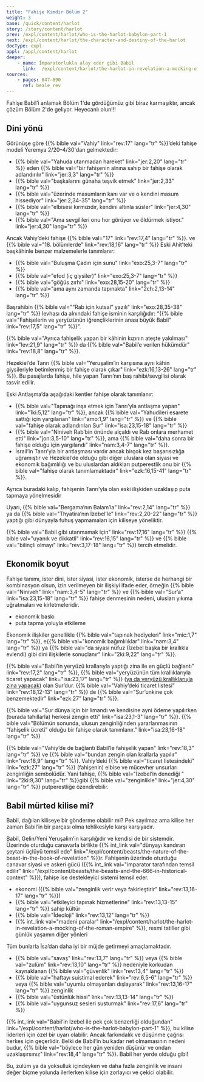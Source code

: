 ```yaml
---
title: "Fahişe Kimdir Bölüm 2"
weight: 3
base: /quick/content/harlot
story: /story/content/harlot
prev: /expl/content/harlot/who-is-the-harlot-babylon-part-1
next: /expl/content/harlot/the-character-and-destiny-of-the-harlot
docType: expl
appl: /appl/content/harlot
deeper:
    - name: İmparatorlukla alay eder gibi Babil
      link:  /expl/content/harlot/the-harlot-in-revelation-a-mocking-of-the-roman-empire
sources: 
    - pages: 847–890
      ref: beale_rev
---
```


Fahişe Babil’i anlamak Bölüm 1'de gördüğümüz gibi biraz karmaşıktır, ancak çözüm Bölüm 2'de geliyor. Heyecanlı olun!!!

## Dini yönü

<a name="bc8e"></a>
Görünüşe göre {{% bible val="Vahiy" link="rev:17" lang="tr" %}}’deki fahişe modeli Yeremya 2/20–4/30'dan gelmektedir:

- {{% bible val="Yahuda utanmadan hareket" link="jer:2,20" lang="tr" %}} eden {{% bible val="bir fahişenin alnına sahip bir fahişe olarak adlandırılır" link="jer:3,3" lang="tr" %}}
- {{% bible val="başkalarını günaha teşvik etmek" link="jer:2,33" lang="tr" %}}
- {{% bible val="üzerinde masumların kanı var ve o kendini masum hissediyor" link="jer:2,34-35" lang="tr" %}}
- {{% bible val="elbisesi kırmızıdır, kendini altınla süsler" link="jer:4,30" lang="tr" %}}
- {{% bible val="Ama sevgilileri onu hor görüyor ve öldürmek istiyor." link="jer:4,30" lang="tr" %}}

Ancak Vahiy’deki fahişe {{% bible val="17" link="rev:17,4" lang="tr" %}}. ve {{% bible val="18. bölümlerde" link="rev:18,16" lang="tr" %}} Eski Ahit’teki başkâhinle benzer malzemelerle tanımlanır:

- {{% bible val="Buluşma Çadırı için sunu" link="exo:25,3-7" lang="tr" %}}
- {{% bible val="efod (iç giysiler)" link="exo:25,3-7" lang="tr" %}}
- {{% bible val="göğüs zırhı" link="exo:28,15-20" lang="tr" %}}
- {{% bible val="ama aynı zamanda tapınakta" link="2ch:2,13-14" lang="tr" %}}

Başrahibin {{% bible val="“Rab için kutsal” yazılı" link="exo:28,35-38" lang="tr" %}} levhası da alnındaki fahişe isminin karşılığıdır: “{{% bible val="Fahişelerin ve yeryüzünün iğrençliklerinin anası büyük Babil" link="rev:17,5" lang="tr" %}}”.

{{% bible val="Ayrıca fahişelik yapan bir kâhinin kızının ateşte yakılması" link="lev:21,9" lang="tr" %}} da {{% bible val="Babil’e verilen hükümdür" link="rev:18,8" lang="tr" %}}.

Hezekiel’de Tanrı {{% bible val="Yeruşalim’in karşısına aynı kâhin giysileriyle betimlenmiş bir fahişe olarak çıkar" link="ezk:16,13-26" lang="tr" %}}. Bu pasajlarda fahişe, hile yapan Tanrı’nın baş rahibi/sevgilisi olarak tasvir edilir.

Eski Antlaşma’da aşağıdaki kentler fahişe olarak tanımlanır:

- {{% bible val="Tapınağı inşa etmek için Tanrı’yla antlaşma yapan" link="1ki:5,12" lang="tr" %}}, ancak {{% bible val="Yahudileri esarete sattığı için yargılanan" link="amo:1,9" lang="tr" %}} ve {{% bible val="fahişe olarak adlandırılan Sur" link="isa:23,15-18" lang="tr" %}}
- {{% bible val="Niniveh Rab’bin önünde alçaldı ve Rab onlara merhamet etti" link="jon:3,5-10" lang="tr" %}}, ama {{% bible val="daha sonra bir fahişe olduğu için yargılandı" link="nam:3,4-7" lang="tr" %}}.
- İsrail’in Tanrı’yla bir antlaşması vardır ancak birçok kez başarısızlığa uğramıştır ve Hezekiel’de olduğu gibi diğer uluslara olan siyasi ve ekonomik bağımlılığı ve bu uluslardan aldıkları putperestlik onu bir {{% bible val="fahişe olarak tanımlamaktadır" link="ezk:16,15-41" lang="tr" %}}.

Ayrıca buradaki kalıp, fahişenin Tanrı’yla olan eski ilişkiden uzaklaşıp puta tapmaya yönelmesidir

Uyarı, {{% bible val="Bergama’nın Balam’la" link="rev:2,14" lang="tr" %}} ya da {{% bible val="Thyatira’nın İzebel’le" link="rev:2,20-22" lang="tr" %}} yaptığı gibi dünyayla fuhuş yapmamaları için kiliseye yöneliktir.

{{% bible val="Babil gibi utanmamak için" link="rev:17,16" lang="tr" %}} {{% bible val="uyanık ve dikkatli" link="rev:16,15" lang="tr" %}} ve {{% bible val="bilinçli olmayı" link="rev:3,17-18" lang="tr" %}} tercih etmelidir.

## Ekonomik boyut

<a name="fb4b"></a>
Fahişe tanımı, ister dini, ister siyasi, ister ekonomik, isterse de herhangi bir kombinasyon olsun, izin verilmeyen bir ilişkiyi ifade eder, örneğin {{% bible val="Niniveh" link="nam:3,4-5" lang="tr" %}} ve {{% bible val="Sur’a" link="isa:23,15-18" lang="tr" %}} fahişe denmesinin nedeni, ulusları yıkıma uğratmaları ve kirletmeleridir.

- ekonomik baskı
- puta tapma yoluyla etkileme

Ekonomik ilişkiler genellikle {{% bible val="tapınak hediyeleri" link="mic:1,7" lang="tr" %}}, e{{% bible val="konomik bağımlılıklar" link="nam:3,4" lang="tr" %}} ya {{% bible val="da siyasi nüfuz (İzebel başka bir krallıkla evlendi) gibi dini ilişkilerle sonuçlanır" link="2ki:9,22" lang="tr" %}}.

{{% bible val="Babil’in yeryüzü krallarıyla yaptığı zina ile en güçlü bağlantı" link="rev:17,2" lang="tr" %}}, {{% bible val="yeryüzünün tüm krallıklarıyla ticaret yapacak" link="isa:23,17" lang="tr" %}} ([ya da yeryüzü krallıklarıyla zina yapacak](https://biblehub.com/interlinear/isaiah/23-17.htm)) olan Sur’dur. {{% bible val="Vahiy’deki ticaret listesi" link="rev:18,12-13" lang="tr" %}} de {{% bible val="Sur’unkine çok benzemektedir" link="ezk:27" lang="tr" %}}.

{{% bible val="Sur dünya için bir limandı ve kendisine ayni ödeme yapılırken (burada tahıllarla) herkesi zengin etti" link="isa:23,1-3" lang="tr" %}}. {{% bible val="Bölümün sonunda, ulusun zenginliğinden yararlanmasının “fahişelik ücreti” olduğu bir fahişe olarak tanımlanır." link="isa:23,16-18" lang="tr" %}}

{{% bible val="Vahiy’de de bağlantı Babil’le fahişelik yapan" link="rev:18,3" lang="tr" %}} ve {{% bible val="bundan zengin olan krallarla yapılır" link="rev:18,9" lang="tr" %}}. Vahiy’deki {{% bible val="ticaret listesindeki" link="ezk:27" lang="tr" %}} (fahişenin) elbise ve mücevher unsurları zenginliğin sembolüdür. Yani fahişe, {{% bible val="İzebel’in denediği " link="2ki:9,30" lang="tr" %}}gibi {{% bible val="zenginlikle" link="jer:4,30" lang="tr" %}} putperestliğe özendirebilir.

## Babil mürted kilise mi?

<a name="2815"></a>
Babil, dağılan kiliseye bir gönderme olabilir mi? Pek sayılmaz ama kilise her zaman Babil’in bir parçası olma tehlikesiyle karşı karşıyadır.

Babil, Gelin/Yeni Yeruşalim’in karşılığıdır ve kendisi de bir sistemdir. Üzerinde oturduğu canavarla birlikte {{% int_link val="dünyayı kandıran şeytani üçlüyü temsil ede" link="/expl/content/beasts/the-nature-of-the-beast-in-the-book-of-revelation" %}}r. Fahişenin üzerinde oturduğu canavar siyasi ve askeri gücü ({{% int_link val="imparator tarafından temsil edilir" link="/expl/content/beasts/the-beasts-and-the-666-in-historical-context" %}}), fahişe ise destekleyici sistemi temsil eder.

- ekonomi ({{% bible val="zenginlik verir veya fakirleştirir" link="rev:13,16-17" lang="tr" %}})
- {{% bible val="etkileyici tapınak hizmetlerine" link="rev:13,13-15" lang="tr" %}} sahip kültür
- {{% bible val="İdeoloji" link="rev:13,12" lang="tr" %}}
- {{% int_link val="madeni paralar" link="/expl/content/harlot/the-harlot-in-revelation-a-mocking-of-the-roman-empire" %}}, resmi tatiller gibi günlük yaşamın diğer yönleri

Tüm bunlarla İsa’dan daha iyi bir müjde getirmeyi amaçlamaktadır.

- {{% bible val="savaş" link="rev:13,7" lang="tr" %}} veya {{% bible val="zulüm" link="rev:13,10" lang="tr" %}} nedeniyle korkudan kaynaklanan {{% bible val="güvenlik" link="rev:13,4" lang="tr" %}}
- {{% bible val="haftayı suistimal ederek" link="rev:6,5-6" lang="tr" %}} veya {{% bible val="uyumlu olmayanları dışlayarak" link="rev:13,16-17" lang="tr" %}} zenginlik
- {{% bible val="üstünlük hissi" link="rev:13,13-14" lang="tr" %}}
- {{% bible val="uygunsuz sesleri susturmak" link="rev:17,6" lang="tr" %}}

{{% int_link val="Babil’in İzebel ile pek çok benzerliği olduğundan" link="/expl/content/harlot/who-is-the-harlot-babylon-part-1" %}}, bu kilise liderleri için özel bir uyarı olabilir. Ancak farkındalık ve düşünme çağrısı herkes için geçerlidir. Belki de Babil’in bu kadar net olmamasının nedeni budur, {{% bible val="böylece her gün yeniden düşünür ve ondan uzaklaşırsınız" link="rev:18,4" lang="tr" %}}. Babil her yerde olduğu gibi!

Bu, zulüm ya da yoksulluk içindeyken ve daha fazla zenginlik ve insani değer biçme yolunda ilerlerken kilise için zorlayıcı ve çekici olabilir.
